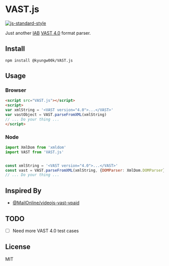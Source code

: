 # VAST.js
[![js-standard-style](https://img.shields.io/badge/code%20style-standard-brightgreen.svg)](http://standardjs.com)

Just another [IAB](https://www.iab.com/) [VAST 4.0](https://www.iab.com/guidelines/digital-video-ad-serving-template-vast-4-0/) format parser.

## Install
```
npm install @kyungw00k/VAST.js
```

## Usage

### Browser
```html
<script src="VAST.js"></script>
<script>
var xmlString = '<VAST version="4.0">...</VAST>'
var vastObject = VAST.parseFromXML(xmlString)
// ... Do your thing ...
</script>
```

### Node

```js
import XmlDom from 'xmldom'
import VAST from 'VAST.js'


const xmlString = '<VAST version="4.0">...</VAST>'
const vast = VAST.parseFromXML(xmlString, {DOMParser: XmlDom.DOMParser} )
// ... Do your thing ...
```

## Inspired By
- [@MailOnline/videojs-vast-vpaid](https://github.com/MailOnline/videojs-vast-vpaid)

## TODO
- [ ] Need more VAST 4.0 test cases

## License
MIT
